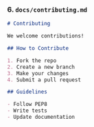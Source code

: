 ### 6. `docs/contributing.md`
```markdown
# Contributing

We welcome contributions!

## How to Contribute

1. Fork the repo
2. Create a new branch
3. Make your changes
4. Submit a pull request

## Guidelines

- Follow PEP8
- Write tests
- Update documentation